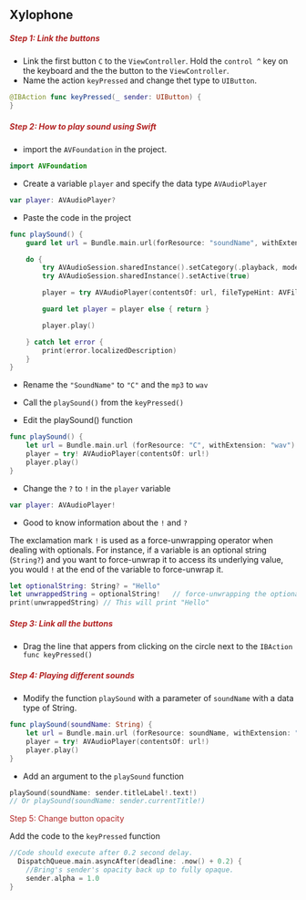 <h2>Xylophone</h2>

<h5 style="color: FireBrick">Step 1: Link the buttons</h5>

- Link the first button `C` to the `ViewController`. Hold the `control ^` key on the keyboard and the the button to the `ViewController`.
- Name the action `keyPressed` and change thet type to `UIButton`.

```swift
@IBAction func keyPressed(_ sender: UIButton) {
}
```

<h5 style="color: FireBrick">Step 2: How to play sound using Swift</h5>

- import the `AVFoundation` in the project.

```swift
import AVFoundation
```

- Create a variable `player` and specify the data type `AVAudioPlayer`

```swift
var player: AVAudioPlayer?
```

- Paste the code in the project

```swift
func playSound() {
    guard let url = Bundle.main.url(forResource: "soundName", withExtension: "mp3") else { return }

    do {
        try AVAudioSession.sharedInstance().setCategory(.playback, mode: .default)
        try AVAudioSession.sharedInstance().setActive(true)

        player = try AVAudioPlayer(contentsOf: url, fileTypeHint: AVFileType.mp3.rawValue)

        guard let player = player else { return }

        player.play()

    } catch let error {
        print(error.localizedDescription)
    }
}
```

- Rename the `"SoundName"` to `"C"` and the `mp3` to `wav`
- Call the `playSound()` from the `keyPressed()`

- Edit the playSound() function

```swift
func playSound() {
    let url = Bundle.main.url (forResource: "C", withExtension: "wav")
    player = try! AVAudioPlayer(contentsOf: url!)
    player.play()
}
```

- Change the `?` to `!` in the `player` variable

```swift
var player: AVAudioPlayer!
```

- Good to know information about the `!` and `?`

The exclamation mark `!` is used as a force-unwrapping operator when dealing with optionals. For instance, if a variable is an optional string (`String?`) and you want to force-unwrap it to access its underlying value, you would `!` at the end of the variable to force-unwrap it.

```swift
let optionalString: String? = "Hello"
let unwrappedString = optionalString!   // force-unwrapping the optional
print(unwrappedString) // This will print "Hello"
```

<h5 style="color: FireBrick">Step 3: Link all the buttons</h5>

- Drag the line that appers from clicking on the circle next to the `IBAction func keyPressed()`

<h5 style="color: FireBrick">Step 4: Playing different sounds</h5>

- Modify the function `playSound` with a parameter of `soundName` with a data type of String.

```swift
func playSound(soundName: String) {
    let url = Bundle.main.url (forResource: soundName, withExtension: "wav")
    player = try! AVAudioPlayer(contentsOf: url!)
    player.play()
}
```

- Add an argument to the `playSound` function

```swift
playSound(soundName: sender.titleLabel!.text!)
// Or playSound(soundName: sender.currentTitle!)
```

<p style="color: FireBrick">Step 5: Change button opacity</p>

Add the code to the `keyPressed` function

```swift
//Code should execute after 0.2 second delay.
  DispatchQueue.main.asyncAfter(deadline: .now() + 0.2) {
    //Bring's sender's opacity back up to fully opaque.
    sender.alpha = 1.0
}
```
